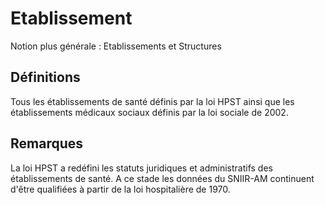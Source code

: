 # Etablissement 
<!-- SPDX-License-Identifier: MPL-2.0 -->

Notion plus générale : Etablissements et Structures

## Définitions

Tous les établissements de santé définis par la loi HPST ainsi que les établissements médicaux sociaux définis par la loi sociale de 2002.

## Remarques

La loi HPST a redéfini les statuts juridiques et administratifs des établissements de santé. A ce stade les données du SNIIR-AM continuent d'être qualifiées à partir de la loi hospitalière de 1970.

